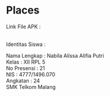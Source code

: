 # Places

Link File APK : <br> <br>


Identitas Siswa : <br>

Nama Lengkap : Nabila Alissa Alifia Putri <br>
Kelas : XII RPL 5 <br>
No Presensi : 21 <br>
NIS : 4777/1496.070 <br>
Angkatan : 24 <br>
SMK Telkom Malang <br>
